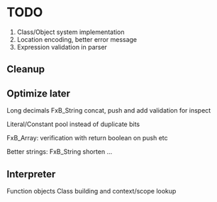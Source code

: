 # TODO
1. Class/Object system implementation
2. Location encoding, better error message
5. Expression validation in parser

## Cleanup

## Optimize later
Long decimals
FxB_String concat, push and add validation for inspect

Literal/Constant pool instead of duplicate bits

FxB_Array:
verification with return boolean on push etc

Better strings:
FxB_String shorten ...

## Interpreter
Function objects
Class building and context/scope lookup
